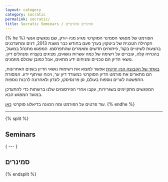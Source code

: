 ```yaml
---
layout: category
category: socratic
permalink: socratic/
title: Socratic Seminars / סמינרים סוקרטיים
---
```


{% he %}
הפורמט של מפגשי הסמינר הסוקרטי מגיע מניו-יורק, שם נפגשים אנשי הקהילה הטכנית של ביטקוין בערך פעם בחודש כבר משנת 2013, דנים ומתעדכנים בהצעות לשינויים בקוד, פיתוחים חדשים ומאמרים שהתפרסמו. המפגש מתנהל במעגל, בהנחיה קלה, עוברים על רשימה של כמה עשרות נושאים, מציגים בקצרה ומנהלים דיון. נושאי הדיון הם טכניים ומניחים ידע מתאים, אבל כמובן שכולם מוזמנים.

[באתר של הקבוצה הניו יורקית](https://bitdevs.org) אפשר למצוא את רשימות נושאי הדיון בשנים האחרונות, הם מתארים את פורמט הדיון הסוקרטי כמעודד דיון ער, ויכוח ושיתוף ידע. המסורת התפשטה לערים נוספות בעולם, סן פרנסיסקו, לונדון ולאחרונה לרבות נוספות.

המפגשים מתקיימים בשגרירות, עקבו אחרי הפירסומים שלנו ברשתות כדי להתעדכן במועד המפגש הבא.

עוד פרטים על הפורמט ומה הכוונה בדיאלוג סוקרטי [כאן](https://bitcoinmagazine.com/articles/op-ed-want-to-learn-about-bitcoin-try-a-local-socratic-seminar).
{% endhe %}

---

{% split %}
## Seminars
{ --- }
## סמינרים
{% endsplit %}
